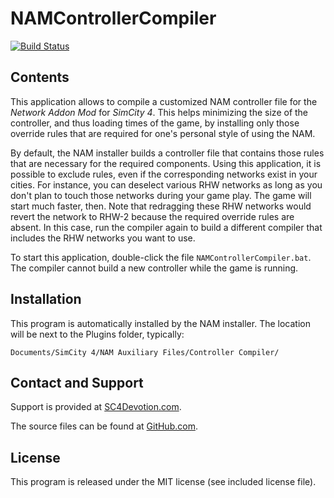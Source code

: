 
 NAMControllerCompiler
=======================

[![Build Status](https://travis-ci.org/memo33/NAMControllerCompiler.svg?branch=master)](https://travis-ci.org/memo33/NAMControllerCompiler)

 Contents
----------

This application allows to compile a customized NAM controller file for the
_Network Addon Mod_ for _SimCity 4_. This helps minimizing the size of the
controller, and thus loading times of the game, by installing only those
override rules that are required for one's personal style of using the NAM.

By default, the NAM installer builds a controller file that contains those rules
that are necessary for the required components. Using this application, it is
possible to exclude rules, even if the corresponding networks exist in your
cities. For instance, you can deselect various RHW networks as long as you don't
plan to touch those networks during your game play. The game will start much
faster, then. Note that redragging these RHW networks would revert the network
to RHW-2 because the required override rules are absent. In this case, run the
compiler again to build a different compiler that includes the RHW networks you
want to use.

To start this application, double-click the file `NAMControllerCompiler.bat`.
The compiler cannot build a new controller while the game is running.


 Installation
--------------

This program is automatically installed by the NAM installer. The location
will be next to the Plugins folder, typically:

    Documents/SimCity 4/NAM Auxiliary Files/Controller Compiler/


 Contact and Support
---------------------

Support is provided at
[SC4Devotion.com](http://sc4devotion.com/forums/index.php?board=90.0).

The source files can be found at
[GitHub.com](https://github.com/memo33/NAMControllerCompiler).


 License
---------

This program is released under the MIT license (see included license file).

